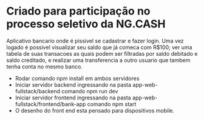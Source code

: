 # Criado para participação no processo seletivo da NG.CASH

Aplicativo bancario onde é pissivel se cadastrar e fazer login. 
Uma vez logado é possivel visualizar seu saldo que já comeca com R$100; ver uma tabela de suas transacoes as quais podem ser filtradas por saldo debitado e saldo creditado, e realizar uma transferencia a outro usuario que tambem tenha conta no mesmo banco.

- Rodar comando npm install em ambos servidores
- Iniciar servidor backend ingressando na pasta app-web-fullstack/backend comando npm run dev
- Iniciar servidor frontend ingressando na pasta app-web-fullstack/frontend/bank-app comando npm start
- O desenho do front end esta pensado para dispositivos mobile. 



